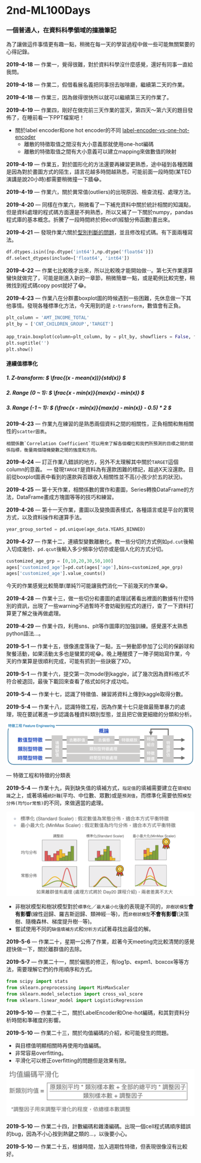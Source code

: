 # 2nd-ML100Days

### 一個普通人，在資料科學領域的撞牆筆記

為了讓做這件事情更有趣一點，稍微在每一天的學習過程中做一些可能無關緊要的心得記錄。

**2019-4-18** — 作業一，覺得很難，對於資料科學沒什麼感覺，還好有同事一直給我問。

**2019-4-18** — 作業二，假借看展名義把同事拐去咖啡廳，繼續第二天的作業。

**2019-4-18** — 作業三，因為做得很快所以就可以繼續第三天的作業了。

**2019-4-19** — 作業四，剛好在做完前三天作業的當天，第四天～第六天的題目發佈了，在睡前看一下PPT檔案吧！

* 關於label encoder和one hot encoder的不同 [label-encoder-vs-one-hot-encoder](https://medium.com/@contactsunny/label-encoder-vs-one-hot-encoder-in-machine-learning-3fc273365621)
  * 離散的特徵取值之間沒有大小意義那就使用one-hot編碼
  * 離散的特徵取值之間有大小意義可以建立mapping來做數值的映射

**2019-4-19** — 作業五，對於圖形化的方法還要再練習更熟悉，途中碰到各種困難是因為對於畫圖方式的陌生​，語言花越多時間越熟悉，可能前面一段時間(某TED演講是說20小時)都需要稍微撞一下牆:joy:。

**2019-4-19** — 作業六，關於異常值(outliers)的出現原因、檢查流程、處理方法。

**2019-4-20** — 同樣在作業六，稍微看了一下補充資料中關於統計相關的知識點，但是資料處理的程式碼方面還是不夠熟悉，所以又補了一下關於numpy，pandas程式庫的基本概念。折騰了一段時間終於把ecdf(經驗分佈函數)畫出來。

**2019-4-21** — 發現作業六關於[型別判斷的問題](<https://www.cupoy.com/qa/kwassist/ai_tw/0000016A3B608C23000003B66375706F795F72656C656173655155455354>)，並且修改程式碼。有下面兩種寫法。

```python
df.dtypes.isin([np.dtype('int64'),np.dtype('float64')]) 
df.select_dtypes(include=['float64', 'int64'])
```

**2019-4-22** — 作業七比較晚才出來，所以比較晚才能開始做···。第七天作業還算蠻快就做完了，可能是剛進入新的一章節，稍微簡單一點，或是範例比較完整，稍微找到程式碼copy post就好了:joy:。

**2019-4-23** — 作業八在分群畫boxplot圖的時候遇到一些困難，先休息做一下其他事情。發現各種標準化方法，今天用到的是 `z-transform`，數值會有正負。

```python
plt_column = 'AMT_INCOME_TOTAL'
plt_by = ['CNT_CHILDREN_GROUP','TARGET']

app_train.boxplot(column=plt_column, by = plt_by, showfliers = False, figsize=(12,12))
plt.suptitle('')
plt.show()
```

#### 連續值標準化
##### 1. Z-transform: $ \frac{(x - mean(x))}{std(x)} $
##### 2. Range (0 ~ 1): $ \frac{x - min(x)}{max(x) - min(x)} $
##### 3. Range (-1 ~ 1): $ (\frac{x - min(x)}{max(x) - min(x)} - 0.5) * 2 $

**2019-4-23** — 作業九在練習的是熟悉兩個資料之間的相關性，正負相關和無相關性的`scatter圖表`。

```
相關係數`Correlation Coefficient`可以用來了解各個欄位和我們所預測的目標之間的關係指標，衡量兩個隨機變數之間的強度和方向。
```

**2019-4-24** — 訂正作業八錯誤的地方，另外不太理解其中關於`TARGET`這個column的意義。 — 發現`TARGET`是資料為有還款困難的標記，超過X天沒還款。目前從boxplot圖表中看到的還款與否跟收入相關性並不高(小孩少於五的狀況)。

**2019-4-25** — 第十天作業，相關係數的實作和畫圖，Series轉換DataFrame的方法，DataFrame畫成方塊圖等等的技巧和練習。

**2019-4-26** — 第十一天作業，畫圖以及變換圖表樣式，各種語言或是平台的實現方式，以及資料操作和運算手法。

```python
year_group_sorted = pd.unique(age_data.YEARS_BINNED)
```

**2019-4-27** — 作業十二，連續型變數離散化。教一些分切的方式例如`pd.cut`後輸入切成幾份、`pd.qcut`後輸入多少頻率分切亦或是個人化的方式分切。

```python
customized_age_grp = [0,10,20,30,50,100]
ages['customized_age']=pd.cut(ages['age'],bins=customized_age_grp)
ages['customized_age'].value_counts()
```

今天的作業感覺比較簡單(單純?)可能讓我們消化一下前幾天的作業:joy:。

**2019-4-28** — 作業十三，做一些切分和畫圖的處理試著看出裡面的數據有什麼特別的資訊，出現了一些warning不過暫時不會妨礙到程式的運行，查了一下資料打算更了解之後再做處理。

**2019-4-29** — 作業十四，利用sns、plt等作圖庫的加強訓練。感覺還不太熟悉python語法...。

**2019-5-1** — 作業十五，很像進度落後了一點，五一勞動節參加了公司的保齡球和聚餐活動，如果活動太多也是蠻累的呢:joy:。晚上睡醒摸了一陣子開始寫作業，今天的作業算是很順利完成，可能有抓到一些訣竅了XD。

**2019-5-1** — 作業十六，提交第一次model到kaggle，試了幾次因為資料格式不符合被退回，最後下載回來查看了格式如何才成功哈。 

**2019-5-4** — 作業十七，認識了特徵值、練習將資料上傳到kaggle取得分數。

**2019-5-4** — 作業十八，認識特徵工程，因為作業十七只是做最簡單暴力的處理，現在要試著進一步認識各種資料類別型態，並且把它做更細緻的分類和分析。

![feature_engineering](./image/feature_engineering.png)

— 特徵工程和特徵的分類表

**2019-5-4** — 作業十九，與到缺失值的填補方式，`指定值`的填補需要建立在`領域知識`之上，或著填補`統計職`(平均、中位數、眾數)或是`預測值`，而標準化需要依照`模型分佈(均勻or常態)`的不同，來做適當的處理。

![standard_or_minMax_scaler](./image/standard_or_minMax_scaler.png)

* 非樹狀模型和樹狀模型對於`標準化`／`最大最小化`後的表現是不同的，`非樹狀模型`**會有影響**(線性迴歸、羅吉斯迴歸、類神經···等)，而`非樹狀模型`**不會有影響**(決策樹、隨機森林、梯度提升樹···等)。
* 嘗試使用不同的`缺值填補方式`和`分析方式`試著尋找出最佳的解。

**2019-5-6** — 作業二十，星期一公佈了作業，趁著今天meeting完比較清閒的感覺趕快做一下，關於離群值的去除。

**2019-5-7** — 作業二十一，關於偏態的修正，有log1p、expm1、boxcox等等方法，需要理解它們的作用順序和方式。

```python
from scipy import stats
from sklearn.preprocessing import MinMaxScaler
from sklearn.model_selection import cross_val_score
from sklearn.linear_model import LogisticRegression
```

**2019-5-10** — 作業二十二，關於LabelEncoder和One-hot編碼，和其對資料分析時間和準確度的影響。

**2019-5-10** — 作業二十三，關於均值編碼的介紹，和可能發生的問題。

* 與目標值明顯相關時再使用均值編碼。
* 非常容易overfitting。
* 平滑化可以修正overfitting的問題但是效果有限。

![mean_encoding](./image/mean_encoding.png)

**2019-5-10** — 作業二十四，計數編碼和雜湊編碼。出現一個cell程式碼順序錯誤的bug，因為不小心按到熱鍵之類的...，以後要小心。

**2019-5-10** — 作業二十五，根據時間，加入週期性特徵，但表現很像沒有比較好。